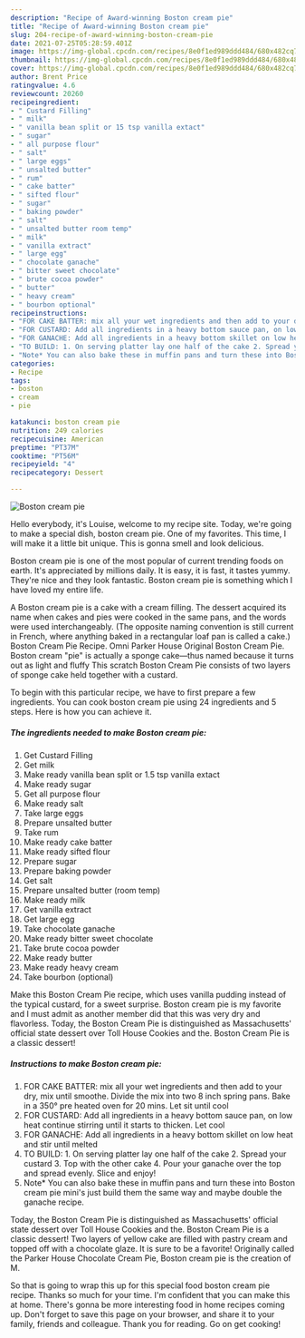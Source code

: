 ```yaml
---
description: "Recipe of Award-winning Boston cream pie"
title: "Recipe of Award-winning Boston cream pie"
slug: 204-recipe-of-award-winning-boston-cream-pie
date: 2021-07-25T05:28:59.401Z
image: https://img-global.cpcdn.com/recipes/8e0f1ed989ddd484/680x482cq70/boston-cream-pie-recipe-main-photo.jpg
thumbnail: https://img-global.cpcdn.com/recipes/8e0f1ed989ddd484/680x482cq70/boston-cream-pie-recipe-main-photo.jpg
cover: https://img-global.cpcdn.com/recipes/8e0f1ed989ddd484/680x482cq70/boston-cream-pie-recipe-main-photo.jpg
author: Brent Price
ratingvalue: 4.6
reviewcount: 20260
recipeingredient:
- " Custard Filling"
- " milk"
- " vanilla bean split or 15 tsp vanilla extact"
- " sugar"
- " all purpose flour"
- " salt"
- " large eggs"
- " unsalted butter"
- " rum"
- " cake batter"
- " sifted flour"
- " sugar"
- " baking powder"
- " salt"
- " unsalted butter room temp"
- " milk"
- " vanilla extract"
- " large egg"
- " chocolate ganache"
- " bitter sweet chocolate"
- " brute cocoa powder"
- " butter"
- " heavy cream"
- " bourbon optional"
recipeinstructions:
- "FOR CAKE BATTER: mix all your wet ingredients and then add to your dry, mix until smoothe. Divide the mix into two 8 inch spring pans. Bake in a 350° pre heated oven for 20 mins. Let sit until cool"
- "FOR CUSTARD: Add all ingredients in a heavy bottom sauce pan, on low heat continue stirring until it starts to thicken. Let cool"
- "FOR GANACHE: Add all ingredients in a heavy bottom skillet on low heat and stir until melted"
- "TO BUILD: 1. On serving platter lay one half of the cake 2. Spread your custard 3. Top with the other cake 4. Pour your ganache over the top and spread evenly. Slice and enjoy!"
- "Note* You can also bake these in muffin pans and turn these into Boston cream pie mini&#39;s just build them the same way and maybe double the ganache recipe."
categories:
- Recipe
tags:
- boston
- cream
- pie

katakunci: boston cream pie 
nutrition: 249 calories
recipecuisine: American
preptime: "PT37M"
cooktime: "PT56M"
recipeyield: "4"
recipecategory: Dessert

---
```



![Boston cream pie](https://img-global.cpcdn.com/recipes/8e0f1ed989ddd484/680x482cq70/boston-cream-pie-recipe-main-photo.jpg)

Hello everybody, it's Louise, welcome to my recipe site. Today, we're going to make a special dish, boston cream pie. One of my favorites. This time, I will make it a little bit unique. This is gonna smell and look delicious.

Boston cream pie is one of the most popular of current trending foods on earth. It's appreciated by millions daily. It is easy, it is fast, it tastes yummy. They're nice and they look fantastic. Boston cream pie is something which I have loved my entire life.

A Boston cream pie is a cake with a cream filling. The dessert acquired its name when cakes and pies were cooked in the same pans, and the words were used interchangeably. (The opposite naming convention is still current in French, where anything baked in a rectangular loaf pan is called a cake.) Boston Cream Pie Recipe. Omni Parker House Original Boston Cream Pie. Boston cream &#34;pie&#34; is actually a sponge cake—thus named because it turns out as light and fluffy This scratch Boston Cream Pie consists of two layers of sponge cake held together with a custard.


To begin with this particular recipe, we have to first prepare a few ingredients. You can cook boston cream pie using 24 ingredients and 5 steps. Here is how you can achieve it.

<!--inarticleads1-->

##### The ingredients needed to make Boston cream pie:

1. Get  Custard Filling
1. Get  milk
1. Make ready  vanilla bean split or 1.5 tsp vanilla extact
1. Make ready  sugar
1. Get  all purpose flour
1. Make ready  salt
1. Take  large eggs
1. Prepare  unsalted butter
1. Take  rum
1. Make ready  cake batter
1. Make ready  sifted flour
1. Prepare  sugar
1. Prepare  baking powder
1. Get  salt
1. Prepare  unsalted butter (room temp)
1. Make ready  milk
1. Get  vanilla extract
1. Get  large egg
1. Take  chocolate ganache
1. Make ready  bitter sweet chocolate
1. Take  brute cocoa powder
1. Make ready  butter
1. Make ready  heavy cream
1. Take  bourbon (optional)


Make this Boston Cream Pie recipe, which uses vanilla pudding instead of the typical custard, for a sweet surprise. Boston cream pie is my favorite and I must admit as another member did that this was very dry and flavorless. Today, the Boston Cream Pie is distinguished as Massachusetts&#39; official state dessert over Toll House Cookies and the. Boston Cream Pie is a classic dessert! 

<!--inarticleads2-->

##### Instructions to make Boston cream pie:

1. FOR CAKE BATTER: mix all your wet ingredients and then add to your dry, mix until smoothe. Divide the mix into two 8 inch spring pans. Bake in a 350° pre heated oven for 20 mins. Let sit until cool
1. FOR CUSTARD: Add all ingredients in a heavy bottom sauce pan, on low heat continue stirring until it starts to thicken. Let cool
1. FOR GANACHE: Add all ingredients in a heavy bottom skillet on low heat and stir until melted
1. TO BUILD: 1. On serving platter lay one half of the cake 2. Spread your custard 3. Top with the other cake 4. Pour your ganache over the top and spread evenly. Slice and enjoy!
1. Note* You can also bake these in muffin pans and turn these into Boston cream pie mini&#39;s just build them the same way and maybe double the ganache recipe.


Today, the Boston Cream Pie is distinguished as Massachusetts&#39; official state dessert over Toll House Cookies and the. Boston Cream Pie is a classic dessert! Two layers of yellow cake are filled with pastry cream and topped off with a chocolate glaze. It is sure to be a favorite! Originally called the Parker House Chocolate Cream Pie, Boston cream pie is the creation of M. 

So that is going to wrap this up for this special food boston cream pie recipe. Thanks so much for your time. I'm confident that you can make this at home. There's gonna be more interesting food in home recipes coming up. Don't forget to save this page on your browser, and share it to your family, friends and colleague. Thank you for reading. Go on get cooking!
